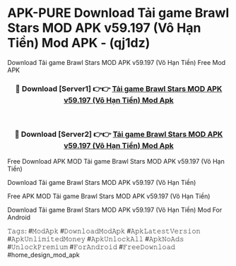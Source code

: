 # APK-PURE Download Tải game Brawl Stars MOD APK v59.197 (Vô Hạn Tiền) Mod APK - (qj1dz)
Download Tải game Brawl Stars MOD APK v59.197 (Vô Hạn Tiền) Free Mod APK

<div align="center">
<h3>🔴 Download [Server1] 👉👉 <a href="https://apk-comot.site?title=Tải_game_Brawl_Stars_MOD_APK_v59.197_(Vô_Hạn_Tiền)">Tải game Brawl Stars MOD APK v59.197 (Vô Hạn Tiền) Mod Apk</a></h3><br>

<h3>🔴 Download [Server2] 👉👉 <a href="https://apk-comot.site?title=Tải_game_Brawl_Stars_MOD_APK_v59.197_(Vô_Hạn_Tiền)">Tải game Brawl Stars MOD APK v59.197 (Vô Hạn Tiền) Mod Apk</a></h3>
</div>


Free Download APK MOD Tải game Brawl Stars MOD APK v59.197 (Vô Hạn Tiền)

Download Tải game Brawl Stars MOD APK v59.197 (Vô Hạn Tiền) 

Free APK MOD Tải game Brawl Stars MOD APK v59.197 (Vô Hạn Tiền) 

Download Tải game Brawl Stars MOD APK v59.197 (Vô Hạn Tiền) Mod For Android

𝚃𝚊𝚐𝚜: #𝙼𝚘𝚍𝙰𝚙𝚔 #𝙳𝚘𝚠𝚗𝚕𝚘𝚊𝚍𝙼𝚘𝚍𝙰𝚙𝚔 #𝙰𝚙𝚔𝙻𝚊𝚝𝚎𝚜𝚝𝚅𝚎𝚛𝚜𝚒𝚘𝚗 #𝙰𝚙𝚔𝚄𝚗𝚕𝚒𝚖𝚒𝚝𝚎𝚍𝙼𝚘𝚗𝚎𝚢 #𝙰𝚙𝚔𝚄𝚗𝚕𝚘𝚌𝚔𝙰𝚕𝚕 #𝙰𝚙𝚔𝙽𝚘𝙰𝚍𝚜 #𝚄𝚗𝚕𝚘𝚌𝚔𝙿𝚛𝚎𝚖𝚒𝚞𝚖 #𝙵𝚘𝚛𝙰𝚗𝚍𝚛𝚘𝚒𝚍 #𝙵𝚛𝚎𝚎𝙳𝚘𝚠𝚗𝚕𝚘𝚊𝚍 #home_design_mod_apk